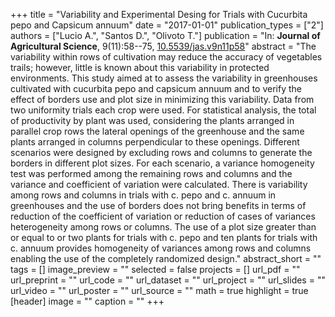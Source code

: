 +++
title = "Variability and Experimental Desing for Trials with Cucurbita pepo and Capsicum annuum"
date = "2017-01-01"
publication_types = ["2"]
authors = ["Lucio A.", "Santos D.", "Olivoto T."]
publication = "In: **Journal of Agricultural Science**, 9(11):58--75, [10.5539/jas.v9n11p58](10.5539/jas.v9n11p58)"
abstract = "The variability within rows of cultivation may reduce the accuracy of vegetables trails; however, little is known about this variability in protected environments. This study aimed at to assess the variability in greenhouses cultivated with cucurbita pepo and capsicum annuum and to verify the effect of borders use and plot size in minimizing this variability. Data from two uniformity trials each crop were used. For statistical analysis, the total of productivity by plant was used, considering the plants arranged in parallel crop rows the lateral openings of the greenhouse and the same plants arranged in columns perpendicular to these openings. Different scenarios were designed by excluding rows and columns to generate the borders in different plot sizes. For each scenario, a variance homogeneity test was performed among the remaining rows and columns and the variance and coefficient of variation were calculated. There is variability among rows and columns in trials with c. pepo and c. annuum in greenhouses and the use of borders does not bring benefits in terms of reduction of the coefficient of variation or reduction of cases of variances heterogeneity among rows or columns. The use of a plot size greater than or equal to or two plants for trials with c. pepo and ten plants for trials with c. annuum provides homogeneity of variances among rows and columns enabling the use of the completely randomized design."
abstract_short = ""
tags = []
image_preview = ""
selected = false
projects = []
url_pdf = ""
url_preprint = ""
url_code = ""
url_dataset = ""
url_project = ""
url_slides = ""
url_video = ""
url_poster = ""
url_source = ""
math = true
highlight = true
[header]
image = ""
caption = ""
+++
